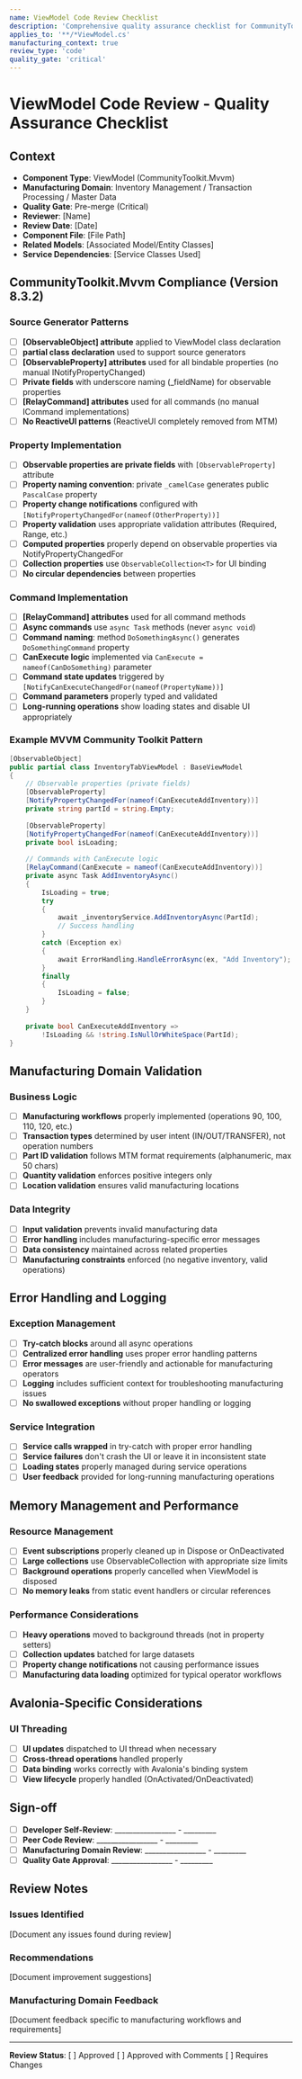 ```yaml
---
name: ViewModel Code Review Checklist
description: 'Comprehensive quality assurance checklist for CommunityToolkit.Mvvm ViewModel code review in MTM (Manufacturing Transaction Management) manufacturing context. Ensures compliance with CommunityToolkit.Mvvm source generators, manufacturing domain business rules, proper error handling, and performance standards for inventory management, transaction processing, and master data operations.'
applies_to: '**/*ViewModel.cs'
manufacturing_context: true
review_type: 'code'
quality_gate: 'critical'
---
```


# ViewModel Code Review - Quality Assurance Checklist

## Context

- **Component Type**: ViewModel (CommunityToolkit.Mvvm)
- **Manufacturing Domain**: Inventory Management / Transaction Processing / Master Data
- **Quality Gate**: Pre-merge (Critical)
- **Reviewer**: [Name]
- **Review Date**: [Date]
- **Component File**: [File Path]
- **Related Models**: [Associated Model/Entity Classes]
- **Service Dependencies**: [Service Classes Used]

## CommunityToolkit.Mvvm Compliance (Version 8.3.2)

### Source Generator Patterns

- [ ] **[ObservableObject] attribute** applied to ViewModel class declaration
- [ ] **partial class declaration** used to support source generators
- [ ] **[ObservableProperty] attributes** used for all bindable properties (no manual INotifyPropertyChanged)
- [ ] **Private fields** with underscore naming (_fieldName) for observable properties
- [ ] **[RelayCommand] attributes** used for all commands (no manual ICommand implementations)
- [ ] **No ReactiveUI patterns** (ReactiveUI completely removed from MTM)

### Property Implementation

- [ ] **Observable properties are private fields** with `[ObservableProperty]` attribute
- [ ] **Property naming convention**: private `_camelCase` generates public `PascalCase` property
- [ ] **Property change notifications** configured with `[NotifyPropertyChangedFor(nameof(OtherProperty))]`
- [ ] **Property validation** uses appropriate validation attributes (Required, Range, etc.)
- [ ] **Computed properties** properly depend on observable properties via NotifyPropertyChangedFor
- [ ] **Collection properties** use `ObservableCollection<T>` for UI binding
- [ ] **No circular dependencies** between properties

### Command Implementation

- [ ] **[RelayCommand] attributes** used for all command methods
- [ ] **Async commands** use `async Task` methods (never `async void`)
- [ ] **Command naming**: method `DoSomethingAsync()` generates `DoSomethingCommand` property
- [ ] **CanExecute logic** implemented via `CanExecute = nameof(CanDoSomething)` parameter
- [ ] **Command state updates** triggered by `[NotifyCanExecuteChangedFor(nameof(PropertyName))]`
- [ ] **Command parameters** properly typed and validated
- [ ] **Long-running operations** show loading states and disable UI appropriately

### Example MVVM Community Toolkit Pattern

```csharp
[ObservableObject]
public partial class InventoryTabViewModel : BaseViewModel
{
    // Observable properties (private fields)
    [ObservableProperty]
    [NotifyPropertyChangedFor(nameof(CanExecuteAddInventory))]
    private string partId = string.Empty;
    
    [ObservableProperty]
    [NotifyPropertyChangedFor(nameof(CanExecuteAddInventory))]
    private bool isLoading;
    
    // Commands with CanExecute logic
    [RelayCommand(CanExecute = nameof(CanExecuteAddInventory))]
    private async Task AddInventoryAsync()
    {
        IsLoading = true;
        try
        {
            await _inventoryService.AddInventoryAsync(PartId);
            // Success handling
        }
        catch (Exception ex)
        {
            await ErrorHandling.HandleErrorAsync(ex, "Add Inventory");
        }
        finally
        {
            IsLoading = false;
        }
    }
    
    private bool CanExecuteAddInventory => 
        !IsLoading && !string.IsNullOrWhiteSpace(PartId);
}
```

## Manufacturing Domain Validation

### Business Logic

- [ ] **Manufacturing workflows** properly implemented (operations 90, 100, 110, 120, etc.)
- [ ] **Transaction types** determined by user intent (IN/OUT/TRANSFER), not operation numbers
- [ ] **Part ID validation** follows MTM format requirements (alphanumeric, max 50 chars)
- [ ] **Quantity validation** enforces positive integers only
- [ ] **Location validation** ensures valid manufacturing locations

### Data Integrity

- [ ] **Input validation** prevents invalid manufacturing data
- [ ] **Error handling** includes manufacturing-specific error messages
- [ ] **Data consistency** maintained across related properties
- [ ] **Manufacturing constraints** enforced (no negative inventory, valid operations)

## Error Handling and Logging

### Exception Management

- [ ] **Try-catch blocks** around all async operations
- [ ] **Centralized error handling** uses proper error handling patterns
- [ ] **Error messages** are user-friendly and actionable for manufacturing operators
- [ ] **Logging** includes sufficient context for troubleshooting manufacturing issues
- [ ] **No swallowed exceptions** without proper handling or logging

### Service Integration

- [ ] **Service calls wrapped** in try-catch with proper error handling
- [ ] **Service failures** don't crash the UI or leave it in inconsistent state
- [ ] **Loading states** properly managed during service operations
- [ ] **User feedback** provided for long-running manufacturing operations

## Memory Management and Performance

### Resource Management

- [ ] **Event subscriptions** properly cleaned up in Dispose or OnDeactivated
- [ ] **Large collections** use ObservableCollection with appropriate size limits
- [ ] **Background operations** properly cancelled when ViewModel is disposed
- [ ] **No memory leaks** from static event handlers or circular references

### Performance Considerations

- [ ] **Heavy operations** moved to background threads (not in property setters)
- [ ] **Collection updates** batched for large datasets
- [ ] **Property change notifications** not causing performance issues
- [ ] **Manufacturing data loading** optimized for typical operator workflows

## Avalonia-Specific Considerations

### UI Threading

- [ ] **UI updates** dispatched to UI thread when necessary
- [ ] **Cross-thread operations** handled properly
- [ ] **Data binding** works correctly with Avalonia's binding system
- [ ] **View lifecycle** properly handled (OnActivated/OnDeactivated)

## Sign-off

- [ ] **Developer Self-Review**: _________________ - _________
- [ ] **Peer Code Review**: _________________ - _________  
- [ ] **Manufacturing Domain Review**: _________________ - _________
- [ ] **Quality Gate Approval**: _________________ - _________

## Review Notes

### Issues Identified

[Document any issues found during review]

### Recommendations

[Document improvement suggestions]

### Manufacturing Domain Feedback

[Document feedback specific to manufacturing workflows and requirements]

---

**Review Status**: [ ] Approved [ ] Approved with Comments [ ] Requires Changes
